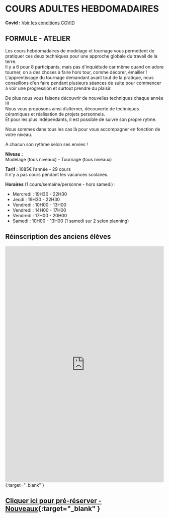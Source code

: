 # COURS ADULTES HEBDOMADAIRES  
**Covid :** [Voir les conditions COVID](covid)  
  
  
## FORMULE - ATELIER  

Les cours hebdomadaires de modelage et tournage vous permettent de pratiquer ces deux techniques pour une approche globale du travail de la terre.  
Il y a 6 pour 8 participants, mais pas d'inquiétude car même quand on adore tourner, on a des choses à faire hors tour, comme décorer, émailler !  
L'apprentissage du tournage demandant avant tout de la pratique, nous conseillons d'en faire pendant plusieurs séances de suite pour commencer à voir une progression et surtout prendre du plaisir.  

De plus nous vous faisons découvrir de nouvelles techniques chaque année !!!  
Nous vous proposons ainsi d’alterner, découverte de techniques céramiques et réalisation de projets personnels.  
Et pour les plus indépendants, il est possible de suivre son propre rytme.  

Nous sommes dans tous les cas là pour vous accompagner en fonction de votre niveau.

A chacun son rythme selon ses envies !  


**Niveau :**  
Modelage (tous niveaux) - Tournage (tous niveaux)  

**Tarif :** 1085€ l’année - 29 cours  
Il n'y a pas cours pendant les vacances scolaires.  

**Horaires** (1 cours/semaine/personne - hors samedi) :  
- Mercredi : 19H30 - 22H30 
- Jeudi    : 19H30 - 22H30
- Vendredi : 10H00 - 13H00
- Vendredi : 14H00 - 17H00  
- Vendredi : 17H00 - 20H00
- Samedi   : 10H00 - 13H00 (1 samedi sur 2 selon planning)

## Réinscription des anciens élèves  
<iframe id="haWidget" allowtransparency="true" scrolling="auto" src="https://www.helloasso.com/associations/fans-de-terre/evenements/reinscriptions-adultes-2021-2022/widget" style="width: 100%; height: 750px; border: none;" onload="window.scroll(0, this.offsetTop)"></iframe>{:target="_blank" }  

## [Cliquer ici pour pré-réserver - Nouveaux](https://docs.google.com/forms/d/e/1FAIpQLSfiOYuRfo39ey0bUvQk9uAFC9Z9DWT6ejF2WJXZdvXktcWh9g/viewform?vc=0&c=0&w=1&flr=0){:target="_blank" }  




